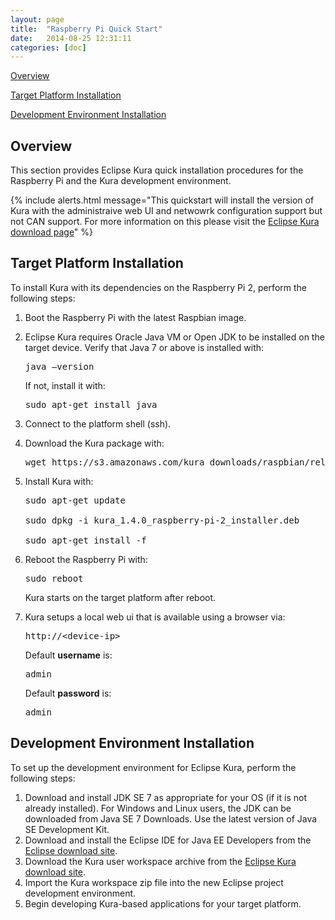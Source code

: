```yaml
---
layout: page
title:  "Raspberry Pi Quick Start"
date:   2014-08-25 12:31:11
categories: [doc]
---
```


[Overview](#overview)

[Target Platform Installation](#target-platform-installation)

[Development Environment
Installation](#development-environment-installation)

## Overview

This section provides Eclipse Kura quick installation procedures for the
Raspberry Pi and the Kura development environment.

{% include alerts.html message="This quickstart will install the version of Kura with the
administraive web UI and netwowrk configuration support but not CAN support. For more information
on this please visit the [Eclipse Kura download page](https://www.eclipse.org/kura/downloads.php)" %}

## Target Platform Installation

To install Kura with its dependencies on the Raspberry Pi 2, perform the
following steps:

1. Boot the Raspberry Pi with the latest Raspbian image.
2. Eclipse Kura requires Oracle Java VM or Open JDK to be installed on the target device. Verify that Java 7 or above is installed with:

    <pre>java –version</pre>

    If not, install it with:

    <pre>sudo apt-get install java</pre>

3.  Connect to the platform shell (ssh).

4.  Download the Kura package with:

	<pre>wget https://s3.amazonaws.com/kura_downloads/raspbian/release/1.4.0/kura_1.4.0_raspberry-pi-2_installer.deb</pre>

5.  Install Kura with: 

    <pre>sudo apt-get update

    sudo dpkg -i kura_1.4.0_raspberry-pi-2_installer.deb

    sudo apt-get install -f</pre>

6.  Reboot the Raspberry Pi with:
    <pre>sudo reboot</pre>

    Kura starts on the target platform after reboot.

7.  Kura setups a local web ui that is available using a browser via:
    <pre>http://&lt;device-ip&gt;</pre>

    Default **username** is:
    <pre>admin</pre>

    Default **password** is:
    <pre>admin</pre>

## Development Environment Installation

To set up the development environment for Eclipse Kura, perform the
following steps:

1. Download and install JDK SE 7 as appropriate for your OS (if it is not already installed). For Windows and Linux users, the JDK can be
downloaded from Java SE 7 Downloads. Use the latest version of Java SE Development Kit.
2. Download and install the Eclipse IDE for Java EE Developers from the <a href="http://www.eclipse.org/downloads/" target="_blank">Eclipse download site</a>.
3.  Download the Kura user workspace archive from the <a href="https://www.eclipse.org/kura/downloads.php" target="_blank">Eclipse Kura download site</a>.
4.  Import the Kura workspace zip file into the new Eclipse project development environment.
5.  Begin developing Kura-based applications for your target platform.
